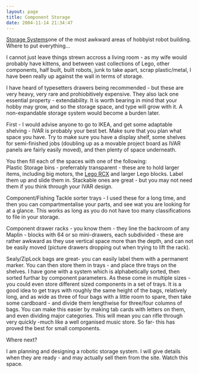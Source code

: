 ```yaml
---
layout: page
title: Component Storage
date: 2004-11-14 21:34:47
---
```

<p><a class="wiki" href="/wiki/storage_systems.html" title="Where can you put all those robot bits?">Storage Systems</a>one of the most awkward areas of hobbyist robot building. Where to put everything...
</p>
<p>I cannot just leave things strewn accross a living room - as my wife would probably have kittens, and between vast collections of Lego, other components, half built, built robots, junk to take apart, scrap plastic/metal, I have been really up against the wall in terms of storage.
</p>
<p>I have heard of typesetters drawers being recommended - but these are very heavy, very rare and prohiobitively expensive. They also lack one essential property - extendability. It is worth bearing in mind that your hobby may grow, and so the storage space, and type will grow with it. A non-expandable storage system would become a burden later.
</p>
<p>First - I would advise anyone to go to IKEA, and get some adaptable shelving - IVAR is probably your best bet. Make sure that you plan what space you have. Try to make sure you have a display shelf, some shelves for semi-finished jobs (doubling up as a movable project board as IVAR panels are fairly easily moved), and then plenty of space underneath.
</p>
<p>You then fill each of the spaces with one of the following:
<br/>Plastic Storage bins - preferrably transparent - these are to hold larger items, including big motors, the <a class="wiki" href="/wiki/rcx.html" title="The Lego RCX">Lego RCX</a> and larger Lego blocks. Label them up and slide them in. Stackable ones are great - but you may not need them if you think through your IVAR design.
</p>
<p>Component/Fishing Tackle sorter trays - I used these for a long time, and then you can compartmentalise your parts, and see wat you are looking for at a glance. This works as long as you do not have too many classifications to file in your storage.
</p>
<p>Component drawer racks - you know them - they line the backroom of any Maplin - blocks with 64 or so mini-drawers, each subdivided - these are rather awkward as they use vertical space more than the depth, and can not be easily moved (picture drawers dropping out when trying to lift the rack).
</p>
<p>Sealy/ZipLock bags are great- you can easily label them with a permanent marker. You can then store them in trays - and place thre trays on the shelves. I have gone with a system which is alphabetically sorted, then sorted furthar by component parameters. As these come in multiple sizes - you could even store different sized components in a set of trays. It is a good idea to get trays with roughly the same height of the bags, relatively long, and as wide as three of four bags with a little room to spare, then take some cardboard - and divide them lengthwise for three/four columns of bags. You can make this easier by making tab cards with letters on them, and even dividing major categories. This will mean you can rifle through very quickly -much like a well organised music store. So far- this has proved the best for small components.
</p>
<p>Where next?
</p>
<p>I am planning and designing a robotic storage system. I will give details when they are ready - and may actually sell them from the site. Watch this space.
</p>
